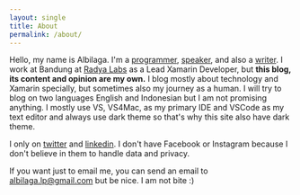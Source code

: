 ```yaml
---
layout: single
title: About
permalink: /about/
---
```


Hello, my name is Albilaga. I'm a [programmer](https://github.com/albilaga), [speaker](https://medium.com/dotnetid/membuat-chatbot-apps-menggunakan-bot-framework-dan-xamarin-f3aaad3f283), and also a [writer](https://albilaga.github.io). I work at Bandung  at [Radya Labs](http://radyalabs.com) as a Lead Xamarin Developer, but **this blog, its content and opinion are my own.** I blog mostly about technology and Xamarin specially, but sometimes also my journey as a human. I will try to blog on two languages English and Indonesian but I am not promising anything. I mostly use VS, VS4Mac, as my primary IDE and VSCode as my text editor and always use dark theme so that's why this site also have dark theme.

I only on [twitter](https://twitter.com/albilaga) and [linkedin](https://linkedin.com/in/albilaga). I don't have Facebook or Instagram because I don't believe in them to handle data and privacy.

If you want just to email me, you can send an email to albilaga.lp@gmail.com but be nice. I am not bite :)